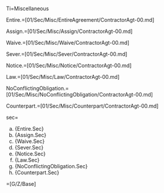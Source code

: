 Ti=Miscellaneous

Entire.=[01/Sec/Misc/EntireAgreement/ContractorAgt-00.md]

Assign.=[01/Sec/Misc/Assign/ContractorAgt-00.md]

Waive.=[01/Sec/Misc/Waive/ContractorAgt-00.md]

Sever.=[01/Sec/Misc/Sever/ContractorAgt-00.md]

Notice.=[01/Sec/Misc/Notice/ContractorAgt-00.md]

Law.=[01/Sec/Misc/Law/ContractorAgt-00.md]

NoConflictingObligation.=[01/Sec/Misc/NoConflictingObligation/ContractorAgt-00.md]

Counterpart.=[01/Sec/Misc/Counterpart/ContractorAgt-00.md]

sec=<ol type="a"><li>{Entire.Sec}</li><li>{Assign.Sec}</li><li>{Waive.Sec}</li><li>{Sever.Sec}</li><li>{Notice.Sec}</li><li>{Law.Sec}</li><li>{NoConflictingObligation.Sec}</li><li>{Counterpart.Sec}</li></ol>

=[G/Z/Base]
